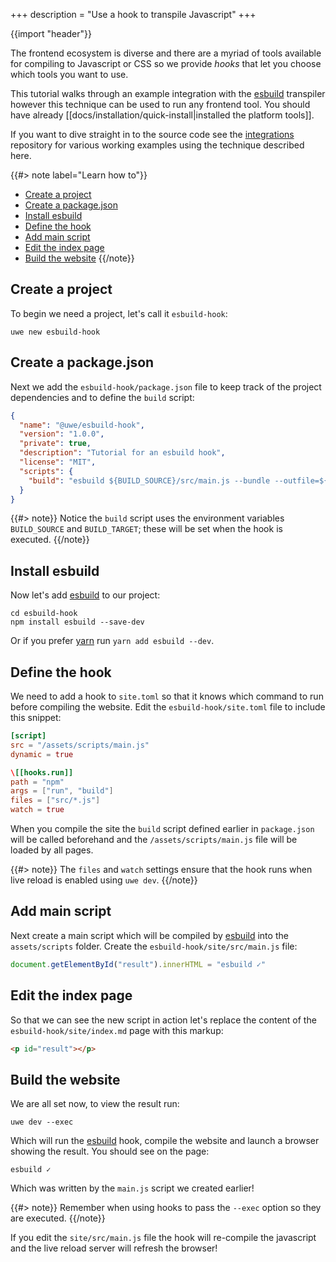 +++
description = "Use a hook to transpile Javascript"
+++

{{import "header"}}

The frontend ecosystem is diverse and there are a myriad of tools available for compiling to Javascript or CSS so we provide *hooks* that let you choose which tools you want to use.

This tutorial walks through an example integration with the [esbuild][] transpiler however this technique can be used to run any frontend tool. You should have already [[docs/installation/quick-install|installed the platform tools]].

If you want to dive straight in to the source code see the [integrations][] repository for various working examples using the technique described here.

{{#> note label="Learn how to"}}
* [Create a project](#create-a-project)
* [Create a package.json](#create-a-package-json)
* [Install esbuild](#install-esbuild)
* [Define the hook](#define-the-hook)
* [Add main script](#add-main-script)
* [Edit the index page](#edit-the-index-page)
* [Build the website](#build-the-website)
{{/note}}

## Create a project

To begin we need a project, let's call it `esbuild-hook`:

```
uwe new esbuild-hook
```

## Create a package.json

Next we add the `esbuild-hook/package.json` file to keep track of the project dependencies and to define the `build` script:

```json
{
  "name": "@uwe/esbuild-hook",
  "version": "1.0.0",
  "private": true,
  "description": "Tutorial for an esbuild hook",
  "license": "MIT",
  "scripts": {
    "build": "esbuild ${BUILD_SOURCE}/src/main.js --bundle --outfile=${BUILD_TARGET}/assets/scripts/main.js"
  }
}
```

{{#> note}}
Notice the `build` script uses the environment variables `BUILD_SOURCE` and `BUILD_TARGET`; these will be set when the hook is executed.
{{/note}}

## Install esbuild

Now let's add [esbuild][] to our project:

```
cd esbuild-hook
npm install esbuild --save-dev
```

Or if you prefer [yarn][] run `yarn add esbuild --dev`.

## Define the hook

We need to add a hook to `site.toml` so that it knows which command to run before compiling the website. Edit the `esbuild-hook/site.toml` file to include this snippet:

```toml
[script]
src = "/assets/scripts/main.js"
dynamic = true

\[[hooks.run]]
path = "npm"
args = ["run", "build"]
files = ["src/*.js"]
watch = true
```

When you compile the site the `build` script defined earlier in `package.json` will be called beforehand and the `/assets/scripts/main.js` file will be loaded by all pages.

{{#> note}}
The `files` and `watch` settings ensure that the hook runs when live reload is enabled using `uwe dev`.
{{/note}}

## Add main script

Next create a main script which will be compiled by [esbuild][] into the `assets/scripts` folder. Create the `esbuild-hook/site/src/main.js` file:

```js
document.getElementById("result").innerHTML = "esbuild ✓"
```

## Edit the index page

So that we can see the new script in action let's replace the content of the `esbuild-hook/site/index.md` page with this markup:

```html
<p id="result"></p>
```

## Build the website

We are all set now, to view the result run:

```
uwe dev --exec
```

Which will run the [esbuild][] hook, compile the website and launch a browser showing the result. You should see on the page:

```
esbuild ✓
```

Which was written by the `main.js` script we created earlier!

{{#> note}}
Remember when using hooks to pass the `--exec` option so they are executed.
{{/note}}

If you edit the `site/src/main.js` file the hook will re-compile the javascript and the live reload server will refresh the browser!

[integrations]: https://github.com/uwe-app/integrations
[esbuild]: https://esbuild.github.io/
[yarn]: https://yarnpkg.com/
